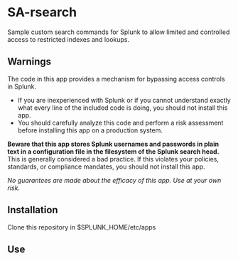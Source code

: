 # SA-rsearch
Sample custom search commands for Splunk to allow limited and controlled access to restricted indexes and lookups.

## Warnings
The code in this app provides a mechanism for bypassing access controls in Splunk. 

* If you are inexperienced with Splunk or if you cannot understand exactly what every line of the included code is doing, you should not install this app. 
* You should carefully analyze this code and perform a risk assessment before installing this app on a production system. 

**Beware that this app stores Splunk usernames and passwords in plain text in a configuration file in the filesystem of the Splunk search head.** This is generally considered a bad practice. If this violates your policies, standards, or compliance mandates, you should not install this app.


*No guarantees are made about the efficacy of this app. Use at your own risk.*


## Installation
Clone this repository in $SPLUNK_HOME/etc/apps



## Use
